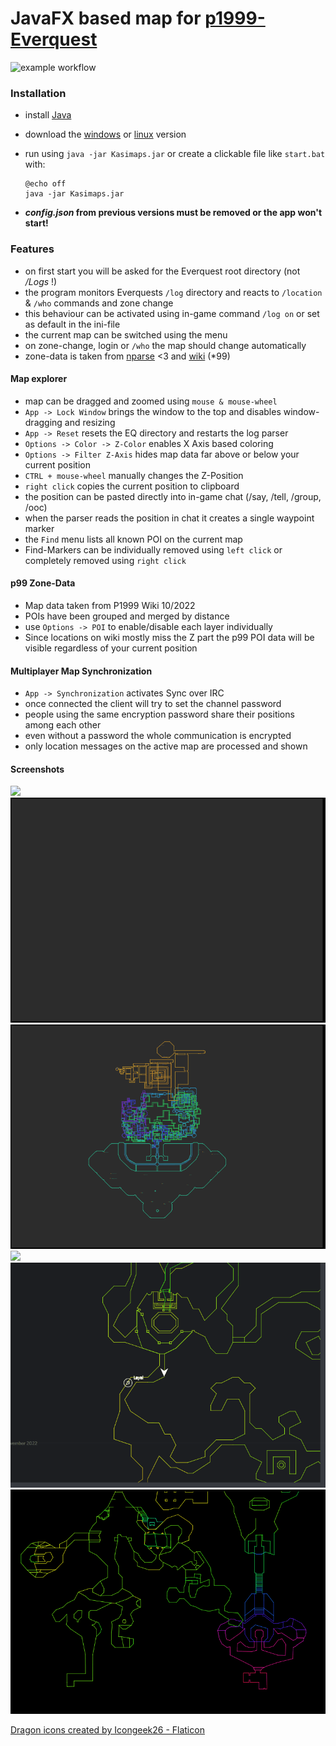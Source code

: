 # JavaFX based map for [p1999-Everquest](https://www.project1999.com/)

![example workflow](https://github.com/mknblch/kasimaps/actions/workflows/build.yml/badge.svg)

### Installation

- install [Java](https://openjdk.org/) 
- download the [windows](https://github.com/mknblch/kasimaps/tree/develop/dist/Kasimaps.jar) or [linux](https://github.com/mknblch/kasimaps/tree/develop/dist/Kasimaps_lnx.jar) version
- run using `java -jar Kasimaps.jar` or create a clickable file like `start.bat` with:
    ```  
    @echo off
    java -jar Kasimaps.jar
    ```

- **_config.json_ from previous versions must be removed or the app won't start!**

### Features

- on first start you will be asked for the Everquest root directory (not _/Logs_ !)
- the program monitors Everquests `/log` directory and reacts to `/location` & `/who` commands and zone change 
- this behaviour can be activated using in-game command `/log on` or set as default in the ini-file
- the current map can be switched using the menu
- on zone-change, login or `/who` the map should change automatically
- zone-data is taken from [nparse](https://github.com/nomns/nparse) <3 and [wiki](https://wiki.project1999.com) (*99)


#### Map explorer

- map can be dragged and zoomed using `mouse & mouse-wheel`
- `App -> Lock Window` brings the window to the top and disables window-dragging and resizing
- `App -> Reset` resets the EQ directory and restarts the log parser
- `Options -> Color -> Z-Color` enables X Axis based coloring
- `Options -> Filter Z-Axis` hides map data far above or below your current position 
- `CTRL + mouse-wheel` manually changes the Z-Position
- `right click` copies the current position to clipboard
- the position can be pasted directly into in-game chat (/say, /tell, /group, /ooc) 
- when the parser reads the position in chat it creates a single waypoint marker
- the `Find` menu lists all known POI on the current map
- Find-Markers can be individually removed using `left click` or completely removed using `right click` 

#### p99 Zone-Data

- Map data taken from P1999 Wiki 10/2022
- POIs have been grouped and merged by distance
- use `Options -> POI` to enable/disable each layer individually
- Since locations on wiki mostly miss the Z part the p99 POI data will be visible regardless of your current position

#### Multiplayer Map Synchronization

- `App -> Synchronization` activates Sync over IRC
- once connected the client will try to set the channel password
- people using the same encryption password share their positions among each other
- even without a password the whole communication is encrypted
- only location messages on the active map are processed and shown 

#### Screenshots

![](doc/Animation4.gif)
![](doc/Animation.gif)
![](doc/Animation2.gif)
![](doc/Animation5.gif)
![](doc/AnimationMultiplayer.gif)
![](doc/AnimationFind.gif)

<a href="https://www.flaticon.com/free-icons/dragon" title="dragon icons">Dragon icons created by Icongeek26 - Flaticon</a>